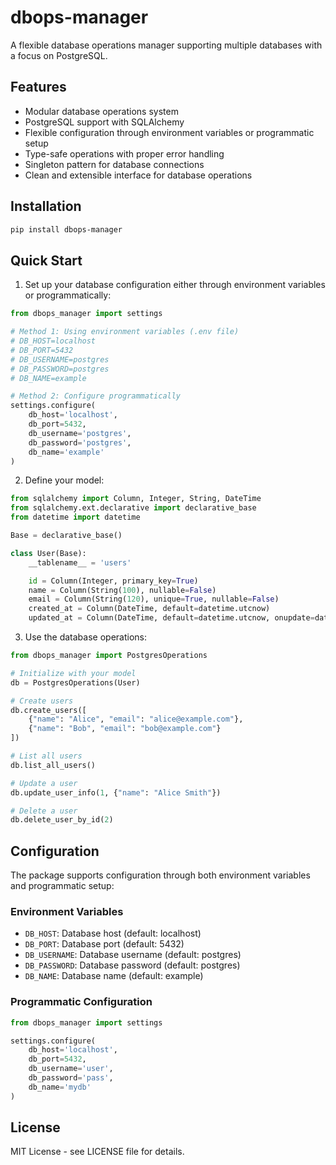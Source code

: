 # dbops-manager

A flexible database operations manager supporting multiple databases with a focus on PostgreSQL.

## Features

- Modular database operations system
- PostgreSQL support with SQLAlchemy
- Flexible configuration through environment variables or programmatic setup
- Type-safe operations with proper error handling
- Singleton pattern for database connections
- Clean and extensible interface for database operations

## Installation

```bash
pip install dbops-manager
```

## Quick Start

1. Set up your database configuration either through environment variables or programmatically:

```python
from dbops_manager import settings

# Method 1: Using environment variables (.env file)
# DB_HOST=localhost
# DB_PORT=5432
# DB_USERNAME=postgres
# DB_PASSWORD=postgres
# DB_NAME=example

# Method 2: Configure programmatically
settings.configure(
    db_host='localhost',
    db_port=5432,
    db_username='postgres',
    db_password='postgres',
    db_name='example'
)
```

2. Define your model:

```python
from sqlalchemy import Column, Integer, String, DateTime
from sqlalchemy.ext.declarative import declarative_base
from datetime import datetime

Base = declarative_base()

class User(Base):
    __tablename__ = 'users'

    id = Column(Integer, primary_key=True)
    name = Column(String(100), nullable=False)
    email = Column(String(120), unique=True, nullable=False)
    created_at = Column(DateTime, default=datetime.utcnow)
    updated_at = Column(DateTime, default=datetime.utcnow, onupdate=datetime.utcnow)
```

3. Use the database operations:

```python
from dbops_manager import PostgresOperations

# Initialize with your model
db = PostgresOperations(User)

# Create users
db.create_users([
    {"name": "Alice", "email": "alice@example.com"},
    {"name": "Bob", "email": "bob@example.com"}
])

# List all users
db.list_all_users()

# Update a user
db.update_user_info(1, {"name": "Alice Smith"})

# Delete a user
db.delete_user_by_id(2)
```

## Configuration

The package supports configuration through both environment variables and programmatic setup:

### Environment Variables

- `DB_HOST`: Database host (default: localhost)
- `DB_PORT`: Database port (default: 5432)
- `DB_USERNAME`: Database username (default: postgres)
- `DB_PASSWORD`: Database password (default: postgres)
- `DB_NAME`: Database name (default: example)

### Programmatic Configuration

```python
from dbops_manager import settings

settings.configure(
    db_host='localhost',
    db_port=5432,
    db_username='user',
    db_password='pass',
    db_name='mydb'
)
```

## License

MIT License - see LICENSE file for details. 